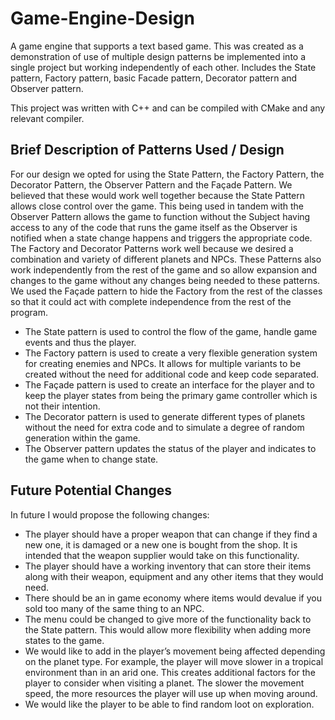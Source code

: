 # Game-Engine-Design

A game engine that supports a text based game. This was created as a demonstration of use of multiple design patterns be implemented into a single project but working independently of each other. Includes the State pattern, Factory pattern, basic Facade pattern, Decorator pattern and Observer pattern.

This project was written with C++ and can be compiled with CMake and any relevant compiler.

## Brief Description of Patterns Used / Design
For our design we opted for using the State Pattern, the Factory Pattern, the Decorator Pattern, the Observer Pattern and the Façade Pattern. 
We believed that these would work well together because the State Pattern allows close control over the game. This being used in tandem with the Observer Pattern allows the game to function without the Subject having access to any of the code that runs the game itself as the Observer is notified when a state change happens and triggers the appropriate code.
The Factory and Decorator Patterns work well because we desired a combination and variety of different planets and NPCs. These Patterns also work independently from the rest of the game and so allow expansion and changes to the game without any changes being needed to these patterns.
We used the Façade pattern to hide the Factory from the rest of the classes so that it could act with complete independence from the rest of the program.

- The State pattern is used to control the flow of the game, handle game events and thus the player.
- The Factory pattern is used to create a very flexible generation system for creating enemies and NPCs. It allows for multiple variants to be created without the need for additional code and keep code separated.
- The Façade pattern is used to create an interface for the player and to keep the player states from being the primary game controller which is not their intention.
- The Decorator pattern is used to generate different types of planets without the need for extra code and to simulate a degree of random generation within the game.
- The Observer pattern updates the status of the player and indicates to the game when to change state.

## Future Potential Changes
In future I would propose the following changes:

-	The player should have a proper weapon that can change if they find a new one, it is damaged or a new one is bought from the shop. It is intended that the weapon supplier would take on this functionality.
-	The player should have a working inventory that can store their items along with their weapon, equipment and any other items that they would need. 
-	There should be an in game economy where items would devalue if you sold too many of the same thing to an NPC.
-	The menu could be changed to give more of the functionality back to the State pattern. This would allow more flexibility when adding more states to the game.
-	We would like to add in the player’s movement being affected depending on the planet type. For example, the player will move slower in a tropical environment than in an arid one. This creates additional factors for the player to consider when visiting a planet. The slower the movement speed, the more resources the player will use up when moving around.  
-	We would like the player to be able to find random loot on exploration.